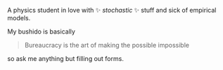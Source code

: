 <!--
**djanloo/djanloo** is a ✨ _special_ ✨ repository because its `README.md` (this file) appears on your GitHub profile.

Here are some ideas to get you started:

- 🔭 I’m currently working on ...
- 🌱 I’m currently learning ...
- 👯 I’m looking to collaborate on ...
- 🤔 I’m looking for help with ...
- 💬 Ask me about ...
- 📫 How to reach me: ...
- 😄 Pronouns: ...
- ⚡ Fun fact: ...
-->
A physics student in love with ✨ _stochastic_ ✨ stuff and sick of empirical models.

My bushido is basically
>  Bureaucracy is the art of making the possible impossible

so ask me anything but filling out forms.

